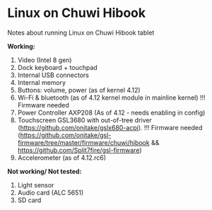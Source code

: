 # Linux on Chuwi Hibook
Notes about running Linux on Chuwi Hibook tablet

**Working:**

1. Video (Intel 8 gen)
2. Dock keyboard + touchpad
3. Internal USB connectors
4. Internal memory
5. Buttons: volume, power (as of kernel 4.12)
6. Wi-Fi & bluetooth (as of 4.12 kernel module in mainline kernel) !!! Firmware needed
7. Power Controller AXP208 (As of 4.12 - needs enabling in config)
8. Touchscreen GSL3680 with out-of-tree driver (https://github.com/onitake/gslx680-acpi). !!! Firmware needed (https://github.com/onitake/gsl-firmware/tree/master/firmware/chuwi/hibook && https://github.com/Split7fire/gsl-firmware)
9. Accelerometer (as of 4.12.rc6)

**Not working/ Not tested:**

1. Light sensor
2. Audio card (ALC 5651)
3. SD card
